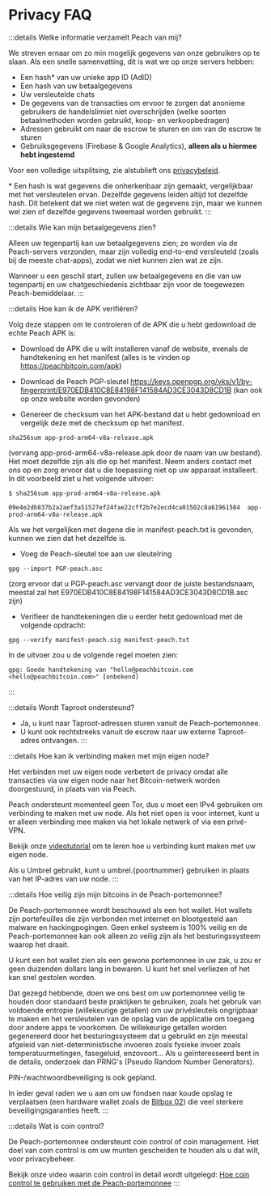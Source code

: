 # Privacy FAQ

:::details Welke informatie verzamelt Peach van mij?

We streven ernaar om zo min mogelijk gegevens van onze gebruikers op te slaan. Als een snelle samenvatting, dit is wat we op onze servers hebben:

- Een hash* van uw unieke app ID (AdID)
- Een hash van uw betaalgegevens
- Uw versleutelde chats
- De gegevens van de transacties om ervoor te zorgen dat anonieme gebruikers de handelslimiet niet overschrijden (welke soorten betaalmethoden worden gebruikt, koop- en verkoopbedragen)
- Adressen gebruikt om naar de escrow te sturen en om van de escrow te sturen
- Gebruiksgegevens (Firebase & Google Analytics), **alleen als u hiermee hebt ingestemd**

Voor een volledige uitsplitsing, zie alstublieft ons [privacybeleid](/privacy-policy/).

\* Een hash is wat gegevens die onherkenbaar zijn gemaakt, vergelijkbaar met het versleutelen ervan. Dezelfde gegevens leiden altijd tot dezelfde hash. Dit betekent dat we niet weten wat de gegevens zijn, maar we kunnen wel zien of dezelfde gegevens tweemaal worden gebruikt.
:::

:::details Wie kan mijn betaalgegevens zien?

Alleen uw tegenpartij kan uw betaalgegevens zien; ze worden via de Peach-servers verzonden, maar zijn volledig end-to-end versleuteld (zoals bij de meeste chat-apps), zodat we niet kunnen zien wat ze zijn.



Wanneer u een geschil start, zullen uw betaalgegevens en die van uw tegenpartij en uw chatgeschiedenis zichtbaar zijn voor de toegewezen Peach-bemiddelaar.
:::

:::details Hoe kan ik de APK verifiëren?

Volg deze stappen om te controleren of de APK die u hebt gedownload de echte Peach APK is:

- Download de APK die u wilt installeren vanaf de website, evenals de handtekening en het manifest (alles is te vinden op https://peachbitcoin.com/apk)

- Download de Peach PGP-sleutel https://keys.openpgp.org/vks/v1/by-fingerprint/E970EDB410C8E84198F141584AD3CE3043D8CD1B (kan ook op onze website worden gevonden)

- Genereer de checksum van het APK-bestand dat u hebt gedownload en vergelijk deze met de checksum op het manifest.

```
sha256sum app-prod-arm64-v8a-release.apk
```

(vervang app-prod-arm64-v8a-release.apk door de naam van uw bestand). Het moet dezelfde zijn als die op het manifest. Neem anders contact met ons op en zorg ervoor dat u die toepassing niet op uw apparaat installeert. In dit voorbeeld ziet u het volgende uitvoer:

```
$ sha256sum app-prod-arm64-v8a-release.apk

09e4e2db837b2a2aef3a51527ef24fae22cff2b7e2ecd4ca01502c8a61961584  app-prod-arm64-v8a-release.apk
```

Als we het vergelijken met degene die in manifest-peach.txt is gevonden, kunnen we zien dat het dezelfde is.

- Voeg de Peach-sleutel toe aan uw sleutelring

```
gpg --import PGP-peach.asc
```

(zorg ervoor dat u PGP-peach.asc vervangt door de juiste bestandsnaam, meestal zal het E970EDB410C8E84198F141584AD3CE3043D8CD1B.asc zijn)

- Verifieer de handtekeningen die u eerder hebt gedownload met de volgende opdracht:

```
gpg --verify manifest-peach.sig manifest-peach.txt
```

In de uitvoer zou u de volgende regel moeten zien:

```
gpg: Goede handtekening van "hello@peachbitcoin.com <hello@peachbitcoin.com>" [onbekend]
```
:::

:::details Wordt Taproot ondersteund?

- Ja, u kunt naar Taproot-adressen sturen vanuit de Peach-portemonnee.
- U kunt ook rechtstreeks vanuit de escrow naar uw externe Taproot-adres ontvangen.
:::

:::details Hoe kan ik verbinding maken met mijn eigen node?

Het verbinden met uw eigen node verbetert de privacy omdat alle transacties via uw eigen node naar het Bitcoin-netwerk worden doorgestuurd, in plaats van via Peach.

Peach ondersteunt momenteel geen Tor, dus u moet een IPv4 gebruiken om verbinding te maken met uw node. Als het niet open is voor internet, kunt u er alleen verbinding mee maken via het lokale netwerk of via een privé-VPN.

Bekijk onze [videotutorial](https://www.youtube.com/watch?v=xtvq2i3mIYg) om te leren hoe u verbinding kunt maken met uw eigen node.

Als u Umbrel gebruikt, kunt u umbrel.{poortnummer} gebruiken in plaats van het IP-adres van uw node.
:::

:::details Hoe veilig zijn mijn bitcoins in de Peach-portemonnee?

De Peach-portemonnee wordt beschouwd als een hot wallet. Hot wallets zijn portefeuilles die zijn verbonden met internet en blootgesteld aan malware en hackingpogingen. Geen enkel systeem is 100% veilig en de Peach-portemonnee kan ook alleen zo veilig zijn als het besturingssysteem waarop het draait.

U kunt een hot wallet zien als een gewone portemonnee in uw zak, u zou er geen duizenden dollars lang in bewaren. U kunt het snel verliezen of het kan snel gestolen worden.

Dat gezegd hebbende, doen we ons best om uw portemonnee veilig te houden door standaard beste praktijken te gebruiken, zoals het gebruik van voldoende entropie (willekeurige getallen) om uw privésleutels ongrijpbaar te maken en het versleutelen van de opslag van de applicatie om toegang door andere apps te voorkomen. De willekeurige getallen worden gegenereerd door het besturingssysteem dat u gebruikt en zijn meestal afgeleid van niet-deterministische invoeren zoals fysieke invoer zoals temperatuurmetingen, fasegeluid, enzovoort… Als u geïnteresseerd bent in de details, onderzoek dan PRNG's (Pseudo Random Number Generators).

PIN-/wachtwoordbeveiliging is ook gepland.

In ieder geval raden we u aan om uw fondsen naar koude opslag te verplaatsen (een hardware wallet zoals de [Bitbox 02](https://bitbox.swiss/bitbox02/?ref=DLX6l9ccCc 'https://bitbox.swiss/bitbox02/?ref=DLX6l9ccCc')) die veel sterkere beveiligingsgaranties heeft.
:::

:::details Wat is coin control?

De Peach-portemonnee ondersteunt coin control of coin management. Het doel van coin control is om uw munten gescheiden te houden als u dat wilt, voor privacybeheer.

Bekijk onze video waarin coin control in detail wordt uitgelegd: [Hoe coin control te gebruiken met de Peach-portemonnee](https://www.youtube.com/watch?v=zWwIekSv3U8)
:::
